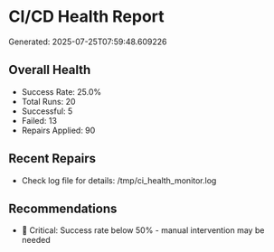 # CI/CD Health Report

Generated: 2025-07-25T07:59:48.609226

## Overall Health
- Success Rate: 25.0%
- Total Runs: 20
- Successful: 5
- Failed: 13
- Repairs Applied: 90

## Recent Repairs
- Check log file for details: /tmp/ci_health_monitor.log

## Recommendations
- 🚨 Critical: Success rate below 50% - manual intervention may be needed
